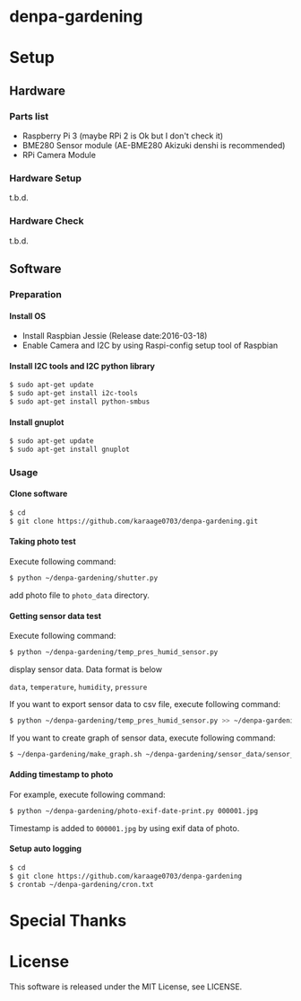 # denpa-gardening


# Setup

## Hardware
### Parts list

- Raspberry Pi 3 (maybe RPi 2 is Ok but I don't check it)
- BME280 Sensor module (AE-BME280 Akizuki denshi is recommended)
- RPi Camera Module

### Hardware Setup
t.b.d.

### Hardware Check
t.b.d.


## Software
### Preparation
#### Install OS
- Install Raspbian Jessie (Release date:2016-03-18)
- Enable Camera and I2C by using Raspi-config setup tool of Raspbian

#### Install I2C tools and I2C python library
```sh
$ sudo apt-get update
$ sudo apt-get install i2c-tools
$ sudo apt-get install python-smbus 
```

#### Install gnuplot
```sh
$ sudo apt-get update
$ sudo apt-get install gnuplot
```


### Usage

#### Clone software

```sh
$ cd
$ git clone https://github.com/karaage0703/denpa-gardening.git
```

#### Taking photo test
Execute following command:
```sh
$ python ~/denpa-gardening/shutter.py
```

add photo file to `photo_data` directory.


#### Getting sensor data test
Execute following command:
```sh
$ python ~/denpa-gardening/temp_pres_humid_sensor.py
```

display sensor data. Data format is below

`data`, `temperature`, `humidity`, `pressure`


If you want to export sensor data to csv file, execute following command:
```sh
$ python ~/denpa-gardening/temp_pres_humid_sensor.py >> ~/denpa-gardening/sensor_data/sensor_data.csv
```

If you want to create graph of sensor data, execute following command:
```sh
$ ~/denpa-gardening/make_graph.sh ~/denpa-gardening/sensor_data/sensor_data.csv
```

#### Adding timestamp to photo
For example, execute following command:
```sh
$ python ~/denpa-gardening/photo-exif-date-print.py 000001.jpg
```

Timestamp is added to `000001.jpg` by using exif data of photo.

#### Setup auto logging
```sh
$ cd
$ git clone https://github.com/karaage0703/denpa-gardening
$ crontab ~/denpa-gardening/cron.txt
```


# Special Thanks



# License
This software is released under the MIT License, see LICENSE.
